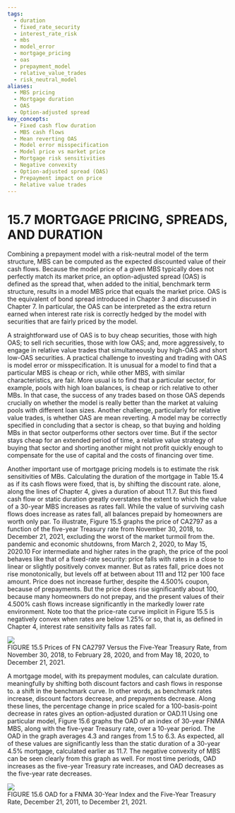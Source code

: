 ```yaml
---
tags:
  - duration
  - fixed_rate_security
  - interest_rate_risk
  - mbs
  - model_error
  - mortgage_pricing
  - oas
  - prepayment_model
  - relative_value_trades
  - risk_neutral_model
aliases:
  - MBS pricing
  - Mortgage duration
  - OAS
  - Option-adjusted spread
key_concepts:
  - Fixed cash flow duration
  - MBS cash flows
  - Mean reverting OAS
  - Model error misspecification
  - Model price vs market price
  - Mortgage risk sensitivities
  - Negative convexity
  - Option-adjusted spread (OAS)
  - Prepayment impact on price
  - Relative value trades
---
```


# 15.7 MORTGAGE PRICING, SPREADS, AND DURATION  

Combining a prepayment model with a risk-neutral model of the term structure, MBS can be computed as the expected discounted value of their cash flows. Because the model price of a given MBS typically does not perfectly match its market price, an option-adjusted spread (OAS) is defined as the spread that, when added to the initial, benchmark term structure, results in a model MBS price that equals the market price. OAS is the equivalent of bond spread introduced in Chapter 3 and discussed in Chapter 7. In particular, the OAS can be interpreted as the extra return earned when interest rate risk is correctly hedged by the model with securities that are fairly priced by the model.  

A straightforward use of OAS is to buy cheap securities, those with high OAS; to sell rich securities, those with low OAS; and, more aggressively, to engage in relative value trades that simultaneously buy high-OAS and short low-OAS securities. A practical challenge to investing and trading with OAS is model error or misspecification. It is unusual for a model to find that a particular MBS is cheap or rich, while other MBS, with similar characteristics, are fair. More usual is to find that a particular sector, for example, pools with high loan balances, is cheap or rich relative to other MBs. In that case, the success of any trades based on those OAS depends crucially on whether the model is really better than the market at valuing pools with different loan sizes. Another challenge, particularly for relative value trades, is whether OAS are mean reverting. A model may be correctly specified in concluding that a sector is cheap, so that buying and holding MBs in that sector outperforms other sectors over time. But if the sector stays cheap for an extended period of time, a relative value strategy of buying that sector and shorting another might not profit quickly enough to compensate for the use of capital and the costs of financing over time.  

Another important use of mortgage pricing models is to estimate the risk sensitivities of MBs. Calculating the duration of the mortgage in Table 15.4 as if its cash flows were fixed, that is, by shifting the discount rate. alone, along the lines of Chapter 4, gives a duration of about 11.7. But this fixed cash flow or static duration greatly overstates the extent to which the value of a 30-year MBS increases as rates fall. While the value of surviving cash flows does increase as rates fall, all balances prepaid by homeowners are worth only par. To illustrate, Figure 15.5 graphs the price of CA2797 as a function of the five-year Treasury rate from November 30, 2018, to. December 21, 2021, excluding the worst of the market turmoil from the. pandemic and economic shutdowns, from March 2, 2020, to May 15, 2020.10 For intermediate and higher rates in the graph, the price of the pool behaves like that of a fixed-rate security: price falls with rates in a close to linear or slightly positively convex manner. But as rates fall, price does not rise monotonically, but levels off at between about 111 and 112 per 100 face amount. Price does not increase further, despite the $4.500\%$ coupon, because of prepayments. But the price does rise significantly about 100, because many homeowners do not prepay, and the present values of their $4.500\%$ cash flows increase significantly in the markedly lower rate environment. Note too that the price-rate curve implicit in Figure 15.5 is negatively convex when rates are below $1.25\%$ or so, that is, as defined in Chapter 4, interest rate sensitivity falls as rates fall.  

![](0e48682fd7f412ee0672c9f133859f79c15eb455e997fc20ca2b346d776d89cd.jpg)  
FIGURE 15.5  Prices of FN CA2797 Versus the Five-Year Treasury Rate, from November 30, 2018, to February 28, 2020, and from May 18, 2020, to December 21, 2021.  

A mortgage model, with its prepayment modules, can calculate duration. meaningfully by shifting both discount factors and cash flows in response to. a shift in the benchmark curve. In other words, as benchmark rates increase, discount factors decrease, and prepayments decrease. Along these lines, the percentage change in price scaled for a 100-basis-point decrease in rates gives an option-adjusted duration or OAD.11 Using one particular model, Figure 15.6 graphs the OAD of an index of 30-year FNMA MBS, along with the five-year Treasury rate, over a 10-year period. The OAD in the graph averages 4.3 and ranges from 1.5 to 6.3. As expected, all of these values are significantly less than the static duration of a 30-year $4.5\%$ mortgage, calculated earlier as 11.7. The negative convexity of MBS can be seen clearly from this graph as well. For most time periods, OAD increases as the five-year Treasury rate increases, and OAD decreases as the five-year rate decreases.  

![](9b11a0f85e28dc1ada0464e1527b55515b84b9b7c190267af65e99b667f959f4.jpg)  
FIGURE 15.6 OAD for a FNMA 30-Year Index and the Five-Year Treasury Rate, December 21, 2011, to December 21, 2021.  

